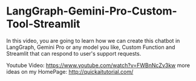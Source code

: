 # LangGraph-Gemini-Pro-Custom-Tool-Streamlit
In this video, you are going to learn how we can create this chatbot in LangGraph, Gemini Pro or any model you like, Custom Function and Streamlit that can respond to user's support requests.

Youtube Video: https://www.youtube.com/watch?v=FWBnNcZv3kw
more ideas on my HomePage: http://quickaitutorial.com/
